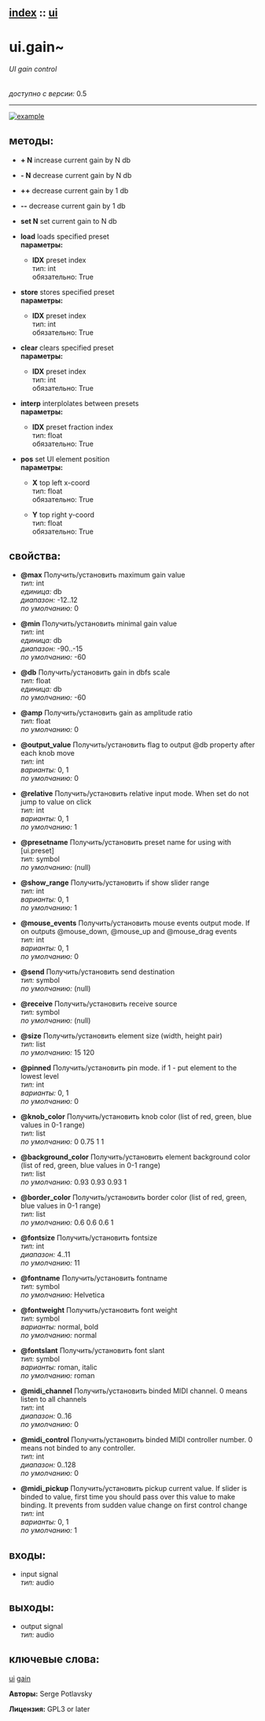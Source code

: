 [index](index.html) :: [ui](category_ui.html)
---

# ui.gain~

###### UI gain control

*доступно с версии:* 0.5

---




[![example](../examples/img/ui.gain~.jpg)](../examples/pd/ui.gain~.pd)





## методы:

* **+ N**
increase current gain by N db<br>

* **- N**
decrease current gain by N db<br>

* **++**
decrease current gain by 1 db<br>

* **--**
decrease current gain by 1 db<br>

* **set N**
set current gain to N db<br>

* **load**
loads specified preset<br>
  __параметры:__
  - **IDX** preset index<br>
    тип: int <br>
    обязательно: True <br>

* **store**
stores specified preset<br>
  __параметры:__
  - **IDX** preset index<br>
    тип: int <br>
    обязательно: True <br>

* **clear**
clears specified preset<br>
  __параметры:__
  - **IDX** preset index<br>
    тип: int <br>
    обязательно: True <br>

* **interp**
interplolates between presets<br>
  __параметры:__
  - **IDX** preset fraction index<br>
    тип: float <br>
    обязательно: True <br>

* **pos**
set UI element position<br>
  __параметры:__
  - **X** top left x-coord<br>
    тип: float <br>
    обязательно: True <br>

  - **Y** top right y-coord<br>
    тип: float <br>
    обязательно: True <br>




## свойства:

* **@max** 
Получить/установить maximum gain value<br>
_тип:_ int<br>
_единица:_ db<br>
_диапазон:_ -12..12<br>
_по умолчанию:_ 0<br>

* **@min** 
Получить/установить minimal gain value<br>
_тип:_ int<br>
_единица:_ db<br>
_диапазон:_ -90..-15<br>
_по умолчанию:_ -60<br>

* **@db** 
Получить/установить gain in dbfs scale<br>
_тип:_ float<br>
_единица:_ db<br>
_по умолчанию:_ -60<br>

* **@amp** 
Получить/установить gain as amplitude ratio<br>
_тип:_ float<br>
_по умолчанию:_ 0<br>

* **@output_value** 
Получить/установить flag to output @db property after each knob move<br>
_тип:_ int<br>
_варианты:_ 0, 1<br>
_по умолчанию:_ 0<br>

* **@relative** 
Получить/установить relative input mode. When set do not jump to value on click<br>
_тип:_ int<br>
_варианты:_ 0, 1<br>
_по умолчанию:_ 1<br>

* **@presetname** 
Получить/установить preset name for using with [ui.preset]<br>
_тип:_ symbol<br>
_по умолчанию:_ (null)<br>

* **@show_range** 
Получить/установить if show slider range<br>
_тип:_ int<br>
_варианты:_ 0, 1<br>
_по умолчанию:_ 1<br>

* **@mouse_events** 
Получить/установить mouse events output mode. If on outputs @mouse_down, @mouse_up and @mouse_drag
events<br>
_тип:_ int<br>
_варианты:_ 0, 1<br>
_по умолчанию:_ 0<br>

* **@send** 
Получить/установить send destination<br>
_тип:_ symbol<br>
_по умолчанию:_ (null)<br>

* **@receive** 
Получить/установить receive source<br>
_тип:_ symbol<br>
_по умолчанию:_ (null)<br>

* **@size** 
Получить/установить element size (width, height pair)<br>
_тип:_ list<br>
_по умолчанию:_ 15 120<br>

* **@pinned** 
Получить/установить pin mode. if 1 - put element to the lowest level<br>
_тип:_ int<br>
_варианты:_ 0, 1<br>
_по умолчанию:_ 0<br>

* **@knob_color** 
Получить/установить knob color (list of red, green, blue values in 0-1 range)<br>
_тип:_ list<br>
_по умолчанию:_ 0 0.75 1 1<br>

* **@background_color** 
Получить/установить element background color (list of red, green, blue values in 0-1 range)<br>
_тип:_ list<br>
_по умолчанию:_ 0.93 0.93 0.93 1<br>

* **@border_color** 
Получить/установить border color (list of red, green, blue values in 0-1 range)<br>
_тип:_ list<br>
_по умолчанию:_ 0.6 0.6 0.6 1<br>

* **@fontsize** 
Получить/установить fontsize<br>
_тип:_ int<br>
_диапазон:_ 4..11<br>
_по умолчанию:_ 11<br>

* **@fontname** 
Получить/установить fontname<br>
_тип:_ symbol<br>
_по умолчанию:_ Helvetica<br>

* **@fontweight** 
Получить/установить font weight<br>
_тип:_ symbol<br>
_варианты:_ normal, bold<br>
_по умолчанию:_ normal<br>

* **@fontslant** 
Получить/установить font slant<br>
_тип:_ symbol<br>
_варианты:_ roman, italic<br>
_по умолчанию:_ roman<br>

* **@midi_channel** 
Получить/установить binded MIDI channel. 0 means listen to all channels<br>
_тип:_ int<br>
_диапазон:_ 0..16<br>
_по умолчанию:_ 0<br>

* **@midi_control** 
Получить/установить binded MIDI controller number. 0 means not binded to any controller.<br>
_тип:_ int<br>
_диапазон:_ 0..128<br>
_по умолчанию:_ 0<br>

* **@midi_pickup** 
Получить/установить pickup current value. If slider is binded to value, first time you should pass
over this value to make binding. It prevents from sudden value change on first
control change<br>
_тип:_ int<br>
_варианты:_ 0, 1<br>
_по умолчанию:_ 1<br>



## входы:

* input signal<br>
_тип:_ audio



## выходы:

* output signal<br>
_тип:_ audio



## ключевые слова:

[ui](keywords/ui.html)
[gain](keywords/gain.html)






**Авторы:** Serge Potlavsky




**Лицензия:** GPL3 or later






